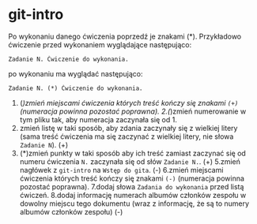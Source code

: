 # git-intro

Po wykonaniu danego ćwiczenia poprzedź je znakami (*).
Przykładowo ćwiczenie przed wykonaniem wyglądające następująco:
```
Zadanie N. Ćwiczenie do wykonania.
```
po wykonaniu ma wyglądać następująco:
```
Zadanie N. (*) Ćwiczenie do wykonania.
```

1. (*)zmień miejscami ćwiczenia których treść kończy się znakami `(+)` (numeracja powinna pozostać poprawna).
2.(*)zmień numerowanie w tym pliku tak, aby numeracja zaczynała się od 1.
3. zmień listę w taki sposób, aby zdania zaczynały się z wielkiej litery (sama treść ćwiczenia ma się zaczynać z wielkiej litery, nie słowa `Zadanie N`). (+)
2. (*)zmień punkty w taki sposób aby ich treść zamiast zaczynać się od numeru ćwiczenia `N.` zaczynała się od słów `Zadanie N.`. (+)
5.zmień nagłówek z `git-intro` na `Wstęp do gita`. (-)
6.zmień miejscami ćwiczenia których treść kończy się znakami `(-)` (numeracja powinna pozostać poprawna).
7.dodaj słowa `Zadania do wykonania` przed listą ćwiczeń.
8.dodaj informację numerach albumów członków zespołu w dowolny miejscu tego dokumentu (wraz z informację, że są to numery albumów członków zespołu) (-)
